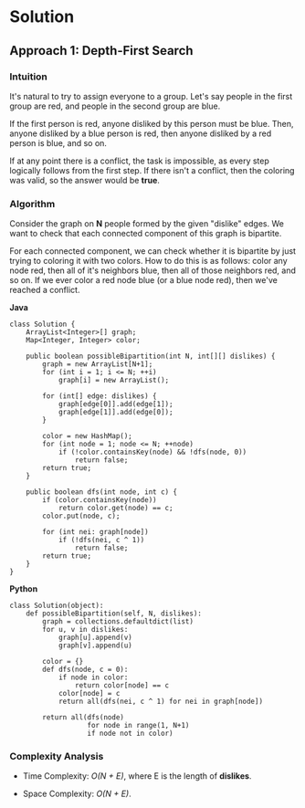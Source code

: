 # Solution
## Approach 1: Depth-First Search
### Intuition

It's natural to try to assign everyone to a group. Let's say people in the first group are red, and people in the second group are blue.

If the first person is red, anyone disliked by this person must be blue. Then, anyone disliked by a blue person is red, then anyone disliked by a red person is blue, and so on.

If at any point there is a conflict, the task is impossible, as every step logically follows from the first step. If there isn't a conflict, then the coloring was valid, so the answer would be **true**.

### Algorithm

Consider the graph on **N** people formed by the given "dislike" edges. We want to check that each connected component of this graph is bipartite.

For each connected component, we can check whether it is bipartite by just trying to coloring it with two colors. How to do this is as follows: color any node red, then all of it's neighbors blue, then all of those neighbors red, and so on. If we ever color a red node blue (or a blue node red), then we've reached a conflict.

**Java**
```
class Solution {
    ArrayList<Integer>[] graph;
    Map<Integer, Integer> color;

    public boolean possibleBipartition(int N, int[][] dislikes) {
        graph = new ArrayList[N+1];
        for (int i = 1; i <= N; ++i)
            graph[i] = new ArrayList();

        for (int[] edge: dislikes) {
            graph[edge[0]].add(edge[1]);
            graph[edge[1]].add(edge[0]);
        }

        color = new HashMap();
        for (int node = 1; node <= N; ++node)
            if (!color.containsKey(node) && !dfs(node, 0))
                return false;
        return true;
    }

    public boolean dfs(int node, int c) {
        if (color.containsKey(node))
            return color.get(node) == c;
        color.put(node, c);

        for (int nei: graph[node])
            if (!dfs(nei, c ^ 1))
                return false;
        return true;
    }
}
```

**Python**
```
class Solution(object):
    def possibleBipartition(self, N, dislikes):
        graph = collections.defaultdict(list)
        for u, v in dislikes:
            graph[u].append(v)
            graph[v].append(u)

        color = {}
        def dfs(node, c = 0):
            if node in color:
                return color[node] == c
            color[node] = c
            return all(dfs(nei, c ^ 1) for nei in graph[node])

        return all(dfs(node)
                   for node in range(1, N+1)
                   if node not in color)
```


### Complexity Analysis

* Time Complexity: *O(N + E)*, where E is the length of **dislikes**.

* Space Complexity: *O(N + E)*.